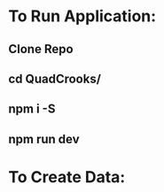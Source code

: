 

# To Run Application:

## Clone Repo
## cd QuadCrooks/
## npm i -S
## npm run dev

# To Create Data:
